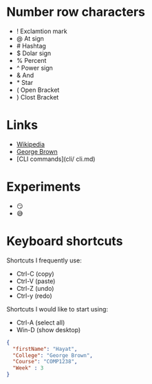 # Number row characters
- ! Exclamtion mark
- @ At sign
- \# Hashtag
- $ Dolar sign
- % Percent
- ^ Power sign
- & And
- \* Star
- ( Open Bracket
- ) Clost Bracket

# Links
- [Wikipedia](https://en.wikipedia.org/)
- [George Brown](https://learn.georgebrown.ca/)
- [CLI commands](cli/ cli.md)
# Experiments
- :smirk:
- :sweat_smile:

# Keyboard shortcuts
Shortcuts I frequently use: 
- Ctrl-C (copy)
- Ctrl-V (paste)
- Ctrl-Z (undo)
- Ctrl-y (redo)


Shortcuts I would like to start using: 
- Ctrl-A (select all)
- Win-D (show desktop)

``` JSON
{
  "firstName": "Hayat",
  "College": "George Brown",
  "Course": "COMP1238",
  "Week" : 3
}
```
